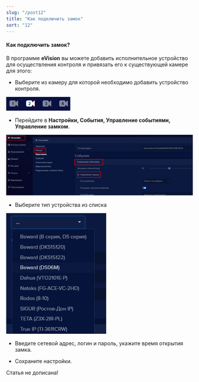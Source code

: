 ```yaml
---
slug: "/post12"
title: "Как подключить замок"
sort: "12"
---
```


#### Как подключить замок?

В программе **eVision** вы можете добавить исполнительное устройство для осуществления контроля и привязать его к существующей камере для этого:
- Выберите из камеру для которой необходимо добавить устройство контроля.

![](images/Aspose.Words.374291bc-21e0-4dc1-8208-7b6db552d3f3.099.png)

- Перейдите в **Настройки, События, Управление событиями, Управление замком**.

![](images/Aspose.Words.374291bc-21e0-4dc1-8208-7b6db552d3f3.100.png)

- Выберите тип устройства из списка

![](images/Aspose.Words.374291bc-21e0-4dc1-8208-7b6db552d3f3.101.png)

- Введите сетевой адрес, логин и пароль, укажите время открытия замка.
[](images/Aspose.Words.374291bc-21e0-4dc1-8208-7b6db552d3f3.102.png)

- Сохраните настройки.

Статья не дописана!
